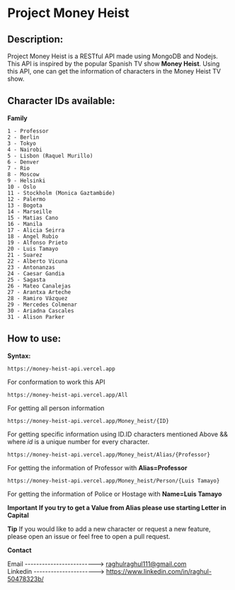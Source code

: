 # Project Money Heist

## Description:
Project Money Heist is a RESTful API made using MongoDB and Nodejs. This API is inspired by the popular Spanish TV show **Money Heist**. Using this API, one can get the information of characters in the Money Heist TV show.

## Character IDs available:
**Family** 

    1 - Professor
    2 - Berlin
    3 - Tokyo
    4 - Nairobi
    5 - Lisbon (Raquel Murillo)
    6 - Denver
    7 - Rio
    8 - Moscow
    9 - Helsinki
    10 - Oslo
    11 - Stockholm (Monica Gaztambide)
    12 - Palermo
    13 - Bogota
    14 - Marseille
    15 - Matias Cano
    16 - Manila
    17 - Alicia Seirra 
    18 - Angel Rubio
    19 - Alfonso Prieto
    20 - Luis Tamayo
    21 - Suarez
    22 - Alberto Vicuna
    23 - Antonanzas
    24 - Caesar Gandia
    25 - Sagasta
    26 - Mateo Canalejas
    27 - Arantxa Arteche
    28 - Ramiro Vázquez
    29 - Mercedes Colmenar
    30 - Ariadna Cascales
    31 - Alison Parker


## How to use:
**Syntax:** 

    https://money-heist-api.vercel.app

For conformation to work this API

    https://money-heist-api.vercel.app/All

For getting all person information 

    https://money-heist-api.vercel.app/Money_heist/{ID}

For getting specific information using ID.ID characters mentioned Above && where _id_ is a unique number for every character.

    https://money-heist-api.vercel.app/Money_heist/Alias/{Professor}

For getting the information of Professor with **Alias=Professor** 

    https://money-heist-api.vercel.app/Money_heist/Person/{Luis Tamayo}

For getting the information of Police or Hostage with **Name=Luis Tamayo** 

**Important**
**If you try to get a Value from Alias please use starting Letter in Capital**


**Tip**
If you would like to add a new character or request a new feature, please open an issue or feel free to open a pull request.



**Contact**

Email -------------------------> raghulraghul111@gmail.com
<br/>
Linkedin ----------------------> https://www.linkedin.com/in/raghul-50478323b/
